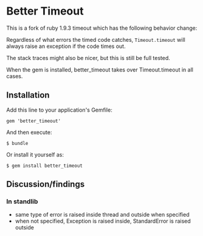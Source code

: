 # Better Timeout

This is a fork of ruby 1.9.3 timeout which has the following behavior change:

Regardless of what errors the timed code catches, `Timeout.timeout` will
always raise an exception if the code times out.

The stack traces might also be nicer, but this is still be full tested.

When the gem is installed, better_timeout takes over Timeout.timeout in all cases.

## Installation

Add this line to your application's Gemfile:

    gem 'better_timeout'

And then execute:

    $ bundle

Or install it yourself as:

    $ gem install better_timeout


## Discussion/findings

### In standlib
* same type of error is raised inside thread and outside when specified
* when not specified, Exception is raised inside, StandardError is raised outside
